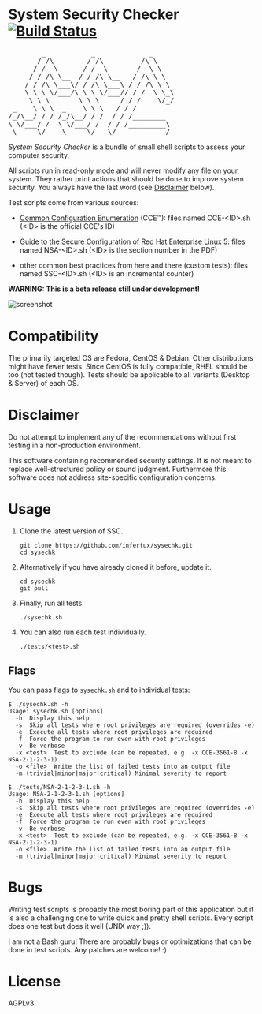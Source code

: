 # System Security Checker [![Build Status](https://secure.travis-ci.org/infertux/sysechk.png)](http://travis-ci.org/#!/infertux/sysechk)

<pre>
        _           _             _
       / /\        / /\         /\ \
      / /  \      / /  \       /  \ \
     / / /\ \__  / / /\ \__   / /\ \ \
    / / /\ \___\/ / /\ \___\ / / /\ \ \
    \ \ \ \/___/\ \ \ \/___// / /  \ \_\
     \ \ \       \ \ \     / / /    \/_/
 _    \ \ \  _    \ \ \   / / /
/_/\__/ / / /_/\__/ / /  / / /________
\ \/___/ /  \ \/___/ /  / / /_________\
 \_____\/    \_____\/   \/____________/
</pre>

_System Security Checker_ is a bundle of small shell scripts to assess your
computer security.

All scripts run in read-only mode and will never modify any file on your system.
They rather print actions that should be done to improve system security.
You always have the last word (see [Disclaimer](#disclaimer) below).

Test scripts come from various sources:

  - [Common Configuration Enumeration](https://cce.mitre.org/lists/cce_list.html) (CCE&trade;):
    files named CCE-&lt;ID&gt;.sh (&lt;ID&gt; is the official CCE's ID)

  - [Guide to the Secure Configuration of Red Hat Enterprise Linux 5](https://www.nsa.gov/ia/_files/os/redhat/rhel5-guide-i731.pdf):
    files named NSA-&lt;ID&gt;.sh (&lt;ID&gt; is the section number in the PDF)

  - other common best practices from here and there (custom tests):
    files named SSC-&lt;ID&gt;.sh (&lt;ID&gt; is an incremental counter)

__WARNING: This is a beta release still under development!__

![screenshot](https://imageshack.us/a/img89/8939/sysechk.png "Example output")


# Compatibility

The primarily targeted OS are Fedora, CentOS & Debian.
Other distributions might have fewer tests.
Since CentOS is fully compatible, RHEL should be too (not tested though).
Tests should be applicable to all variants (Desktop & Server) of each OS.


# Disclaimer

Do not attempt to implement any of the recommendations without first testing in
a non-production environment.

This software containing recommended security settings. It is not meant to
replace well-structured policy or sound judgment. Furthermore this software does
not address site-specific configuration concerns.


# Usage

1. Clone the latest version of SSC.

    ```
    git clone https://github.com/infertux/sysechk.git
    cd sysechk
    ```

1. Alternatively if you have already cloned it before, update it.

    ```
    cd sysechk
    git pull
    ```

1. Finally, run all tests.

    ```
    ./sysechk.sh
    ```

1. You can also run each test individually.

    ```
    ./tests/<test>.sh
    ```

## Flags

You can pass flags to `sysechk.sh` and to individual tests:

```
$ ./sysechk.sh -h
Usage: sysechk.sh [options]
  -h  Display this help
  -s  Skip all tests where root privileges are required (overrides -e)
  -e  Execute all tests where root privileges are required
  -f  Force the program to run even with root privileges
  -v  Be verbose
  -x <test>  Test to exclude (can be repeated, e.g. -x CCE-3561-8 -x NSA-2-1-2-3-1)
  -o <file>  Write the list of failed tests into an output file
  -m (trivial|minor|major|critical) Minimal severity to report

$ ./tests/NSA-2-1-2-3-1.sh -h
Usage: NSA-2-1-2-3-1.sh [options]
  -h  Display this help
  -s  Skip all tests where root privileges are required (overrides -e)
  -e  Execute all tests where root privileges are required
  -f  Force the program to run even with root privileges
  -v  Be verbose
  -x <test>  Test to exclude (can be repeated, e.g. -x CCE-3561-8 -x NSA-2-1-2-3-1)
  -o <file>  Write the list of failed tests into an output file
  -m (trivial|minor|major|critical) Minimal severity to report
```


# Bugs

Writing test scripts is probably the most boring part of this application but
it is also a challenging one to write quick and pretty shell scripts.
Every script does one test but does it well (UNIX way ;)).

I am not a Bash guru! There are probably bugs or optimizations that can be done
in test scripts. Any patches are welcome! :)


# License

AGPLv3

